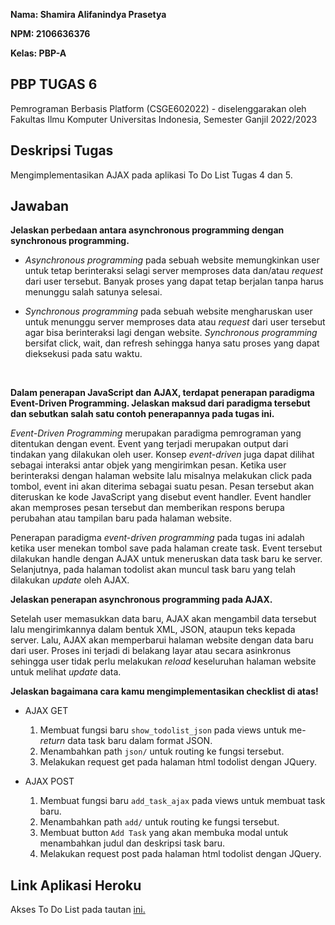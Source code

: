 __Nama: Shamira Alifanindya Prasetya__

__NPM: 2106636376__

__Kelas: PBP-A__

## PBP TUGAS 6 ##
Pemrograman Berbasis Platform (CSGE602022) - diselenggarakan oleh Fakultas Ilmu Komputer Universitas Indonesia, Semester Ganjil 2022/2023

## Deskripsi Tugas
Mengimplementasikan AJAX pada aplikasi To Do List Tugas 4 dan 5.

## Jawaban
__Jelaskan perbedaan antara asynchronous programming dengan synchronous programming.__
* _Asynchronous programming_ pada sebuah website memungkinkan user untuk tetap berinteraksi selagi server memproses data dan/atau _request_ dari user tersebut. Banyak proses yang dapat tetap berjalan tanpa harus menunggu salah satunya selesai.

* _Synchronous programming_ pada sebuah website mengharuskan user untuk menunggu server memproses data atau _request_ dari user tersebut agar bisa berinteraksi lagi dengan website. _Synchronous programming_ bersifat click, wait, dan refresh sehingga hanya satu proses yang dapat dieksekusi pada satu waktu.
<br/>

__Dalam penerapan JavaScript dan AJAX, terdapat penerapan paradigma Event-Driven Programming. Jelaskan maksud dari paradigma tersebut dan sebutkan salah satu contoh penerapannya pada tugas ini.__

_Event-Driven Programming_ merupakan paradigma pemrograman yang ditentukan dengan event. Event yang terjadi merupakan output dari tindakan yang dilakukan oleh user. Konsep _event-driven_ juga dapat dilihat sebagai interaksi antar objek yang mengirimkan pesan. Ketika user berinteraksi dengan halaman website lalu misalnya melakukan click pada tombol, event ini akan diterima sebagai suatu pesan. Pesan tersebut akan diteruskan ke kode JavaScript yang disebut event handler. Event handler akan memproses pesan tersebut dan memberikan respons berupa perubahan atau tampilan baru pada halaman website.

Penerapan paradigma _event-driven programming_ pada tugas ini adalah ketika user menekan tombol save pada halaman create task. Event tersebut dilakukan handle dengan AJAX untuk meneruskan data task baru ke server. Selanjutnya, pada halaman todolist akan muncul task baru yang telah dilakukan _update_ oleh AJAX.
<br/>

__Jelaskan penerapan asynchronous programming pada AJAX.__

Setelah user memasukkan data baru, AJAX akan mengambil data tersebut lalu mengirimkannya dalam bentuk XML, JSON, ataupun teks kepada server. Lalu, AJAX akan memperbarui halaman website dengan data baru dari user. Proses ini terjadi di belakang layar atau secara asinkronus sehingga user tidak perlu melakukan _reload_ keseluruhan halaman website untuk melihat _update_ data.
<br/>

__Jelaskan bagaimana cara kamu mengimplementasikan checklist di atas!__
* AJAX GET
    1. Membuat fungsi baru `show_todolist_json` pada views untuk me-_return_ data task baru dalam format JSON.
    2. Menambahkan path `json/` untuk routing ke fungsi tersebut.
    3. Melakukan request get pada halaman html todolist dengan JQuery.

* AJAX POST
    1. Membuat fungsi baru `add_task_ajax` pada views untuk membuat task baru.
    2. Menambahkan path `add/` untuk routing ke fungsi tersebut.
    3. Membuat button `Add Task` yang akan membuka modal untuk menambahkan judul dan deskripsi task baru.
    4. Melakukan request post pada halaman html todolist dengan JQuery.


## Link Aplikasi Heroku
Akses To Do List pada tautan [ini.](https://pbp-tugas-2-shamira.herokuapp.com/todolist)